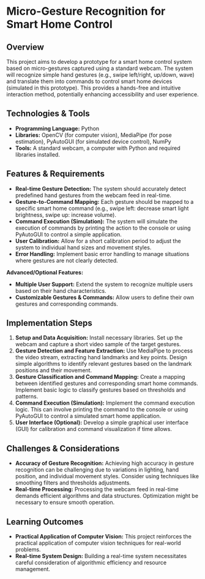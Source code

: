 # Micro-Gesture Recognition for Smart Home Control

## Overview

This project aims to develop a prototype for a smart home control system based on micro-gestures captured using a standard webcam.  The system will recognize simple hand gestures (e.g., swipe left/right, up/down, wave) and translate them into commands to control smart home devices (simulated in this prototype). This provides a hands-free and intuitive interaction method, potentially enhancing accessibility and user experience.

## Technologies & Tools

* **Programming Language:** Python
* **Libraries:** OpenCV (for computer vision), MediaPipe (for pose estimation),  PyAutoGUI (for simulated device control), NumPy
* **Tools:**  A standard webcam,  a computer with Python and required libraries installed.

## Features & Requirements

- **Real-time Gesture Detection:** The system should accurately detect predefined hand gestures from the webcam feed in real-time.
- **Gesture-to-Command Mapping:**  Each gesture should be mapped to a specific smart home command (e.g., swipe left: decrease smart light brightness, swipe up: increase volume).
- **Command Execution (Simulation):** The system will simulate the execution of commands by printing the action to the console or using PyAutoGUI to control a simple application.
- **User Calibration:** Allow for a short calibration period to adjust the system to individual hand sizes and movement styles.
- **Error Handling:** Implement basic error handling to manage situations where gestures are not clearly detected.

**Advanced/Optional Features:**
- **Multiple User Support:** Extend the system to recognize multiple users based on their hand characteristics.
- **Customizable Gestures & Commands:** Allow users to define their own gestures and corresponding commands.


## Implementation Steps

1. **Setup and Data Acquisition:** Install necessary libraries. Set up the webcam and capture a short video sample of the target gestures.
2. **Gesture Detection and Feature Extraction:** Use MediaPipe to process the video stream, extracting hand landmarks and key points. Design simple algorithms to identify relevant gestures based on the landmark positions and their movement.
3. **Gesture Classification and Command Mapping:** Create a mapping between identified gestures and corresponding smart home commands. Implement basic logic to classify gestures based on thresholds and patterns.
4. **Command Execution (Simulation):**  Implement the command execution logic.  This can involve printing the command to the console or using PyAutoGUI to control a simulated smart home application.
5. **User Interface (Optional):**  Develop a simple graphical user interface (GUI) for calibration and command visualization if time allows.


## Challenges & Considerations

- **Accuracy of Gesture Recognition:**  Achieving high accuracy in gesture recognition can be challenging due to variations in lighting, hand position, and individual movement styles.  Consider using techniques like smoothing filters and thresholds adjustments.
- **Real-time Processing:** Processing the webcam feed in real-time demands efficient algorithms and data structures. Optimization might be necessary to ensure smooth operation.


## Learning Outcomes

- **Practical Application of Computer Vision:** This project reinforces the practical application of computer vision techniques for real-world problems.
- **Real-time System Design:**  Building a real-time system necessitates careful consideration of algorithmic efficiency and resource management.

